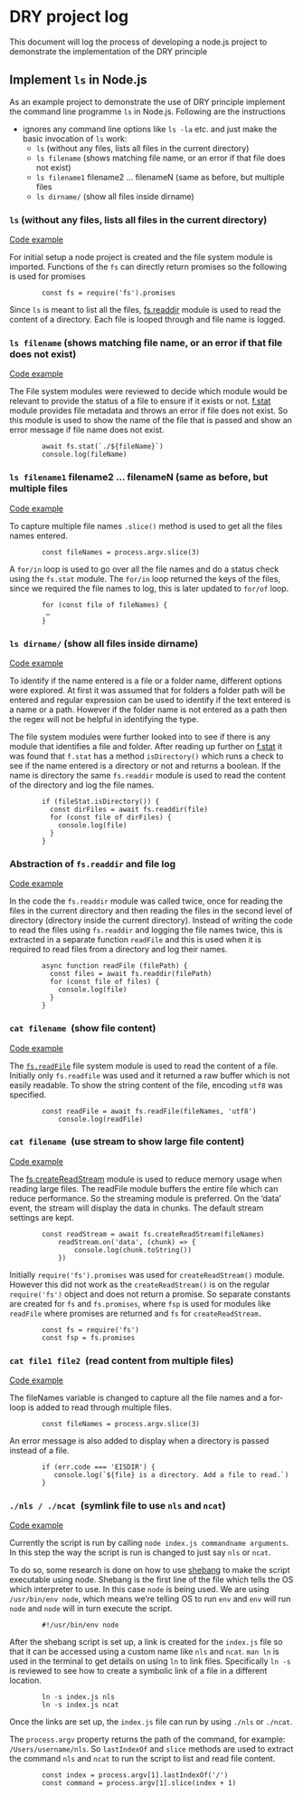 # DRY project log


This document will log the process of developing a node.js project to demonstrate the implementation of the DRY principle


## Implement `ls` in Node.js

As an example project to demonstrate the use of DRY principle implement the command line programme `ls` in Node.js. Following are the instructions


* ignores any command line options like `ls -la` etc. and just make the basic invocation of `ls` work:
    * `ls` (without any files, lists all files in the current directory)
    * `ls filename` (shows matching file name, or an error if that file does not exist)
    * `ls filename1` filename2 … filenameN (same as before, but multiple files
    * `ls dirname/` (show all files inside dirname)

### `ls` (without any files, lists all files in the current directory)

[Code example](https://github.com/ninetteadhikari/ls-node-project/blob/1_ls/index.js)

For initial setup a node project is created and the file system module is imported. Functions of the `fs` can directly return promises so the following is used for promises

`        const fs = require('fs').promises` 

Since `ls` is meant to list all the files, [fs.readdir](https://nodejs.org/api/fs.html#fs_fs_readdir_path_options_callback) module is used to read the content of a directory. Each file is looped through and file name is logged.


### `ls filename` (shows matching file name, or an error if that file does not exist) 

[Code example](https://github.com/ninetteadhikari/ls-node-project/blob/2_ls_filename/index.js)

The File system modules were reviewed to decide which module would be relevant to provide the status of a file to ensure if it exists or not. [f.stat](https://nodejs.org/api/fs.html#fs_fs_stat_path_options_callback) module provides file metadata and throws an error if file does not exist. So this module is used to show the name of the file that is passed and show an error message if file name does not exist.


```
        await fs.stat(`./${fileName}`)
        console.log(fileName)
```



### `ls filename1` filename2 … filenameN (same as before, but multiple files 

[Code example](https://github.com/ninetteadhikari/ls-node-project/blob/3_ls_file1_file2/index.js)

To capture multiple file names `.slice()` method is used to get all the files names entered.


```
        const fileNames = process.argv.slice(3)
```


A `for/in` loop is used to go over all the file names and do a status check using the `fs.stat` module. The `for/in` loop returned the keys of the files, since we required the file names to log, this is later updated to `for/of` loop.


```
        for (const file of fileNames) {
	     …
        }
```



### `ls dirname/` (show all files inside dirname) 

[Code example](https://github.com/ninetteadhikari/ls-node-project/blob/4_ls_dirname/index.js)

To identify if the name entered is a file or a folder name, different options were explored. At first it was assumed that for folders a folder path will be entered and regular expression can be used to identify if the text entered is a name or a path. However if the folder name is not entered as a path then the regex will not be helpful in identifying the type.

The file system modules were further looked into to see if there is any module that identifies a file and folder. After reading up further on [f.stat](https://nodejs.org/api/fs.html#fs_fs_stat_path_options_callback) it was found that `f.stat` has a method `isDirectory()` which runs a check to see if the name entered is a directory or not and returns a boolean. If the name is directory the same `fs.readdir` module is used to read the content of the directory and log the file names.


```
        if (fileStat.isDirectory()) {
          const dirFiles = await fs.readdir(file)
          for (const file of dirFiles) {
            console.log(file)
          }
        }
```



### Abstraction of `fs.readdir` and file log 

[Code example](https://github.com/ninetteadhikari/ls-node-project/blob/5_readdir_abstraction/index.js)

In the code the `fs.readdir` module was called twice, once for reading the files in the current directory and then reading the files in the second level of directory (directory inside the current directory). Instead of writing the code to read the files using `fs.readdir` and logging the file names twice, this is extracted in a separate function `readFile` and this is used when it is required to read files from a directory and log their names.


```
        async function readFile (filePath) {
          const files = await fs.readdir(filePath)
          for (const file of files) {
        	console.log(file)
          }
        }
```



### `cat filename `(show file content) 

[Code example](https://github.com/ninetteadhikari/ls-node-project/blob/6_cat_filename/index.js)

The <code>[fs.readFile](https://nodejs.org/api/fs.html#fs_fs_readfile_path_options_callback)</code> file system module is used to read the content of a file. Initially only <code>fs.readfile</code> was used and it returned a raw buffer which is not easily readable. To show the string content of the file, encoding <code>utf8</code> was specified.


```
        const readFile = await fs.readFile(fileNames, 'utf8')
          	console.log(readFile)
```



### `cat filename `(use stream to show large file content) 

[Code example](https://github.com/ninetteadhikari/ls-node-project/blob/7_cat_readStream/index.js)

The [fs.createReadStream](https://nodejs.org/api/fs.html#fs_fs_createreadstream_path_options) module is used to reduce memory usage when reading large files. The readFile module buffers the entire file which can reduce performance. So the streaming module is preferred. On the ‘data’ event, the stream will display the data in chunks. The default stream settings are kept.


```
        const readStream = await fs.createReadStream(fileNames)
          	readStream.on('data', (chunk) => {
            	console.log(chunk.toString())
          	})
```


Initially `require('fs').promises` was used for `createReadStream()` module. However this did not work as the `createReadStream()` is on the regular `require('fs')` object and does not return a promise. So separate constants are created for `fs` and `fs.promises`, where `fsp` is used for modules like `readFile` where promises are returned and `fs` for `createReadStream.`


```
        const fs = require('fs')
        const fsp = fs.promises
```



### `cat file1 file2 `(read content from multiple files) 

[Code example](https://github.com/ninetteadhikari/ls-node-project/blob/8_cat_file1_file2/index.js)

The fileNames variable is changed to capture all the file names and a for-loop is added to read through multiple files.


```
        const fileNames = process.argv.slice(3)
```


An error message is also added to display when a directory is passed instead of a file.


```
        if (err.code === 'EISDIR') {
           console.log(`${file} is a directory. Add a file to read.`)
        }
```



### `./nls / ./ncat `(symlink file to use `nls` and `ncat`) 

[Code example](https://github.com/ninetteadhikari/ls-node-project/blob/9_executable_script/index.js)

Currently the script is run by calling `node index.js commandname arguments`. In this step the way the script is run is changed to just say `nls` or `ncat`.

To do so, some research is done on how to use [shebang](https://en.wikipedia.org/wiki/Shebang_(Unix)) to make the script executable using node. Shebang is the first line of the file which tells the OS which interpreter to use. In this case `node` is being used. We are using `/usr/bin/env node`, which means we’re telling OS to run `env` and `env` will run `node` and `node` will in turn execute the script.


```
        #!/usr/bin/env node
```


After the shebang script is set up, a link is created for the `index.js` file so that it can be accessed using a custom name like `nls` and `ncat`. `man ln` is used in the terminal to get details on using `ln` to link files. Specifically `ln -s` is reviewed to see how to create a symbolic link of a file in a different location.


```
        ln -s index.js nls
        ln -s index.js ncat
```


Once the links are set up, the `index.js` file can run by using `./nls` or `./ncat`. 

The `process.argv` property returns the path of the command, for example: `/Users/username/nls`. So `lastIndexOf` and `slice` methods are used to extract the command `nls` and `ncat` to run the script to list and read file content.


```
        const index = process.argv[1].lastIndexOf('/')
        const command = process.argv[1].slice(index + 1)
